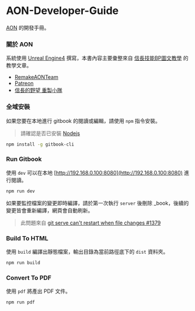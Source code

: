# AON-Developer-Guide

[AON](https://github.com/RemakeAONTeam/AON) 的開發手冊。  

### 關於 AON

系統使用 [Unreal Engine4](https://www.unrealengine.com) 撰寫，本書內容主要彙整來自 [信長技能BP圖文教學](https://hackmd.io/Z4AAeJrOQ2qHrEFuddUImw#%E6%96%B0%E5%A2%9E%E6%8A%80%E8%83%BD) 的教學文章。

- [RemakeAONTeam](https://github.com/RemakeAONTeam)
- [Patreon](https://www.patreon.com/nobu_game/posts)
- [信長的野望 重製小隊](https://www.facebook.com/Remake.AON/)



### 全域安裝

如果您要在本地進行 gitbook 的閱讀或編輯，請使用 `npm` 指令安裝。  
> 請確認是否已安裝 [Nodejs](https://nodejs.org/en/)

```bash
npm install -g gitbook-cli
```

### Run Gitbook

使用 `dev` 可以在本地 [http://192.168.0.100:8080](http://192.168.0.100:8080) 進行閱讀。
```bash
npm run dev
```

如果要監控檔案的變更即時編譯，請於第一次執行 `server` 後刪除 _book，後續的變更皆會重新編譯，網頁會自動刷新。
> 此問題來自 [git serve can't restart when file changes #1379](https://github.com/GitbookIO/gitbook/issues/1379)  

### Build To HTML

使用 `build` 編譯出靜態檔案，輸出目錄為當前路徑底下的 `dist` 資料夾。
```bash
npm run build
```

### Convert To PDF

使用 `pdf` 將產出 PDF 文件。
```bash
npm run pdf
```